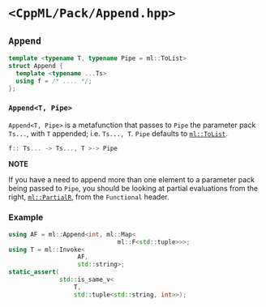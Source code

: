 # `<CppML/Pack/Append.hpp>`

## `Append`

```c++
template <typename T, typename Pipe = ml::ToList>
struct Append {
  template <typename ...Ts>
  using f = /* .... */;
};
```
### `Append<T, Pipe>`

`Append<T, Pipe>` is a metafunction that passes to `Pipe` the parameter pack `Ts...`, with `T` appended; i.e. `Ts..., T`. `Pipe` defaults to [`ml::ToList`](../Functional/ToList.md).

```c++
f:: Ts... -> Ts..., T >-> Pipe
```

**NOTE**

If you have a need to append more than one element to a parameter pack being passed to `Pipe`, you should be looking at partial evaluations from the right, [`ml::PartialR`](../Functional/PartialR.md), from the `Functional` header.

### Example

```c++
using AF = ml::Append<int, ml::Map<
                              ml::F<std::tuple>>>;
using T = ml::Invoke<
                   AF,
                   std::string>;
static_assert(
              std::is_same_v<
                  T,
                  std::tuple<std::string, int>>);

```
